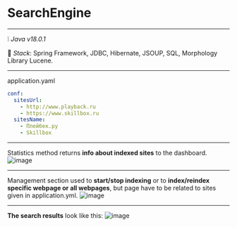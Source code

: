 # SearchEngine
____
:grey_exclamation: _Java v18.0.1_

:page_facing_up: _Stack_:
Spring Framework,
JDBC,
Hibernate,
JSOUP,
SQL,
Morphology Library Lucene.
____
application.yaml
```yaml
conf:
  sitesUrl:
    - http://www.playback.ru
    - https://www.skillbox.ru
  sitesName:
    - Плейбек.ру
    - Skillbox
```
____
Statistics method returns __info about indexed sites__ to the dashboard.
![image](https://user-images.githubusercontent.com/42184326/178167379-967a8cd2-544f-4bb9-bd5b-0b070b3a090d.png)
____
Management section used to __start/stop indexing__ or to __index/reindex specific webpage or all webpages__, but page have to be related to sites given in application.yml.
![image](https://user-images.githubusercontent.com/42184326/178167559-6789add3-1902-4f28-8a38-b81126cf5683.png)
____
__The search results__ look like this:
![image](https://user-images.githubusercontent.com/42184326/178167659-392fe2af-29c4-4bbe-af1e-885cfdfb7729.png)
